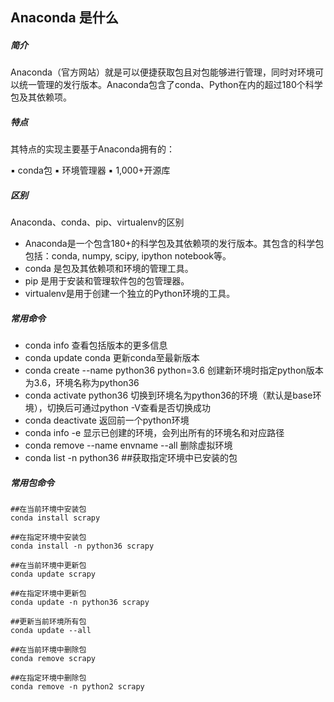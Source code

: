 

## Anaconda 是什么 

#####  简介
Anaconda（官方网站）就是可以便捷获取包且对包能够进行管理，同时对环境可以统一管理的发行版本。Anaconda包含了conda、Python在内的超过180个科学包及其依赖项。

#####  特点
其特点的实现主要基于Anaconda拥有的：

▪ conda包
▪ 环境管理器
▪ 1,000+开源库

#####  区别
 Anaconda、conda、pip、virtualenv的区别

 - Anaconda是一个包含180+的科学包及其依赖项的发行版本。其包含的科学包包括：conda, numpy, scipy, ipython notebook等。
 - conda 是包及其依赖项和环境的管理工具。
 - pip 是用于安装和管理软件包的包管理器。
 - virtualenv是用于创建一个独立的Python环境的工具。


##### 常用命令

-  conda info 查看包括版本的更多信息
-  conda update conda 更新conda至最新版本
-  conda create --name python36 python=3.6  创建新环境时指定python版本为3.6，环境名称为python36
-  conda activate python36  切换到环境名为python36的环境（默认是base环境），切换后可通过python -V查看是否切换成功
-  conda deactivate 返回前一个python环境
-  conda info -e 显示已创建的环境，会列出所有的环境名和对应路径
-  conda remove --name envname --all 删除虚拟环境
-  conda list -n python36   ##获取指定环境中已安装的包 

##### 常用包命令
```shell
##在当前环境中安装包
conda install scrapy  

##在指定环境中安装包
conda install -n python36 scrapy

##在当前环境中更新包  
conda update scrapy   

##在指定环境中更新包
conda update -n python36 scrapy  

##更新当前环境所有包
conda update --all   

##在当前环境中删除包
conda remove scrapy   

##在指定环境中删除包
conda remove -n python2 scrapy
```












